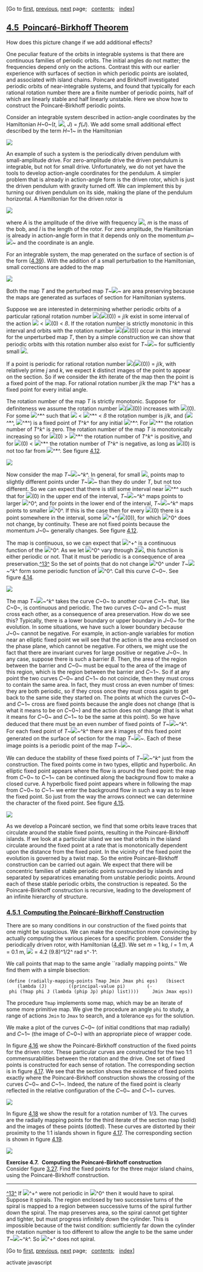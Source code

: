 <div class="navigation">

[Go to <span>[first](book.html),
[previous](book-Z-H-52.html)</span><span>,
[next](book-Z-H-54.html)</span> page<span>;
  </span><span>[contents](book-Z-H-4.html#%_toc_start)</span><span><span>;
  </span>[index](book-Z-H-82.html#%_index_start)</span>]

</div>

[4.5  Poincaré-Birkhoff Theorem](book-Z-H-4.html#%_toc_%_sec_4.5)
-----------------------------------------------------------------

How does this picture change if we add additional effects?

One peculiar feature of the orbits in integrable systems is that there
are continuous families of periodic orbits. The initial angles do not
matter; the frequencies depend only on the actions. Contrast this with
our earlier experience with surfaces of section in which periodic points
are isolated, and associated with island chains. Poincaré and Birkhoff
investigated periodic orbits of near-integrable systems, and found that
typically for each rational rotation number there are a finite number of
periodic points, half of which are linearly stable and half linearly
unstable. Here we show how to construct the Poincaré-Birkhoff periodic
points.

Consider an integrable system described in action-angle coordinates by
the Hamiltonian *H*~0~(*t*, ![](chap1-Z-G-D-19.gif), *J*) = *f*(*J*). We
add some small additional effect described by the term *H*~1~ in the
Hamiltonian

<div align="left">

![](chap4-Z-G-51.gif)

</div>

An example of such a system is the periodically driven pendulum with
small-amplitude drive. For zero-amplitude drive the driven pendulum is
integrable, but not for small drive. Unfortunately, we do not yet have
the tools to develop action-angle coordinates for the pendulum. A
simpler problem that is already in action-angle form is the driven
rotor, which is just the driven pendulum with gravity turned off. We can
implement this by turning our driven pendulum on its side, making the
plane of the pendulum horizontal. A Hamiltonian for the driven rotor is

<div align="left">

![](chap4-Z-G-52.gif)

</div>

where *A* is the amplitude of the drive with frequency
![](chap1-Z-G-D-23.gif), *m* is the mass of the bob, and *l* is the
length of the rotor. For zero amplitude, the Hamiltonian is already in
action-angle form in that it depends only on the momentum
*p*~![](chap1-Z-G-D-19.gif)~ and the coordinate is an angle.

For an integrable system, the map generated on the surface of section is
of the form ([4.39](book-Z-H-52.html#EQUATION_4.39)). With the addition
of a small perturbation to the Hamiltonian, small corrections are added
to the map

<div align="left">

![](chap4-Z-G-53.gif)

</div>

Both the map *T* and the perturbed map *T*~![](chap1-Z-G-D-12.gif)~ are
area preserving because the maps are generated as surfaces of section
for Hamiltonian systems.

Suppose we are interested in determining whether periodic orbits of a
particular rational rotation number
![](chap4-Z-G-D-4.gif)(![](chap4-Z-G-D-3.gif)(0)) = *j*/*k* exist in
some interval of the action ![](chap1-Z-G-D-21.gif) \<
![](chap4-Z-G-D-3.gif)(0) \< *ß*. If the rotation number is strictly
monotonic in this interval and orbits with the rotation number
![](chap4-Z-G-D-4.gif)(![](chap4-Z-G-D-3.gif)(0)) occur in this interval
for the unperturbed map *T*, then by a simple construction we can show
that periodic orbits with this rotation number also exist for
*T*~![](chap1-Z-G-D-12.gif)~ for sufficiently small
![](chap1-Z-G-D-12.gif).

If a point is periodic for rational rotation number
![](chap4-Z-G-D-4.gif)(![](chap4-Z-G-D-3.gif)(0)) = *j*/*k*, with
relatively prime *j* and *k*, we expect *k* distinct images of the point
to appear on the section. So if we consider the *k*th iterate of the map
then the point is a fixed point of the map. For rational rotation number
*j*/*k* the map *T*^*k*^ has a fixed point for every initial angle.

The rotation number of the map *T* is strictly monotonic. Suppose for
definiteness we assume the rotation number
![](chap4-Z-G-D-4.gif)(![](chap4-Z-G-D-3.gif)(0)) increases with
![](chap4-Z-G-D-3.gif)(0). For some ![](chap4-Z-G-D-3.gif)^\*^ such that
![](chap1-Z-G-D-21.gif) \< ![](chap4-Z-G-D-3.gif)^\*^ \< *ß* the
rotation number is *j*/*k*, and (![](chap4-Z-G-D-2.gif)^\*^,
![](chap4-Z-G-D-3.gif)^\*^) is a fixed point of *T*^*k*^ for any initial
![](chap4-Z-G-D-2.gif)^\*^. For ![](chap4-Z-G-D-3.gif)^\*^ the rotation
number of *T*^*k*^ is zero. The rotation number of the map *T* is
monotonically increasing so for ![](chap4-Z-G-D-3.gif)(0) \>
![](chap4-Z-G-D-3.gif)^\*^ the rotation number of *T*^*k*^ is positive,
and for ![](chap4-Z-G-D-3.gif)(0) \< ![](chap4-Z-G-D-3.gif)^\*^ the
rotation number of *T*^*k*^ is negative, as long as
![](chap4-Z-G-D-3.gif)(0) is not too far from
![](chap4-Z-G-D-3.gif)^\*^. See figure [4.12](#FIGURE_4.12).

<div align="left">

![](chap4-Z-G-54.gif)

</div>

Now consider the map *T*~![](chap1-Z-G-D-12.gif)~^*k*^. In general, for
small ![](chap1-Z-G-D-12.gif), points map to slightly different points
under *T*~![](chap1-Z-G-D-12.gif)~ than they do under *T*, but not too
different. So we can expect that there is still some interval near
![](chap4-Z-G-D-3.gif)^\*^ such that for ![](chap4-Z-G-D-3.gif)(0) in
the upper end of the interval, *T*~![](chap1-Z-G-D-12.gif)~^*k*^ maps
points to larger ![](chap1-Z-G-D-19.gif)^0^, and for points in the lower
end of the interval, *T*~![](chap1-Z-G-D-12.gif)~^*k*^ maps points to
smaller ![](chap1-Z-G-D-19.gif)^0^. If this is the case then for every
![](chap4-Z-G-D-2.gif)(0) there is a point somewhere in the interval,
some ![](chap4-Z-G-D-3.gif)^+^(![](chap4-Z-G-D-2.gif)(0)), for which
![](chap1-Z-G-D-19.gif)^0^ does not change, by continuity. These are not
fixed points because the momentum *J*~0~ generally changes. See
figure [4.12](#FIGURE_4.12).

The map is continuous, so we can expect that ![](chap4-Z-G-D-3.gif)^+^
is a continuous function of the ![](chap1-Z-G-D-19.gif)^0^. As we let
![](chap1-Z-G-D-19.gif)^0^ vary through 2![](chap1-Z-G-D-15.gif), this
function is either periodic or not. That it must be periodic is a
consequence of area preservation.[^13^](#footnote_Temp_319) So the set
of points that do not change ![](chap1-Z-G-D-19.gif)^0^ under
*T*~![](chap1-Z-G-D-12.gif)~^*k*^ form some periodic function of
![](chap1-Z-G-D-19.gif)^0^. Call this curve *C*~0~. See
figure [4.14](#FIGURE_4.14).

<div align="left">

![](chap4-Z-G-55.gif)

</div>

The map *T*~![](chap1-Z-G-D-12.gif)~^*k*^ takes the curve *C*~0~ to
another curve *C*~1~ that, like *C*~0~, is continuous and periodic. The
two curves *C*~0~ and *C*~1~ must cross each other, as a consequence of
area preservation. How do we see this? Typically, there is a lower
boundary or upper boundary in *J*~0~ for the evolution. In some
situations, we have such a lower boundary because *J*~0~ cannot be
negative. For example, in action-angle variables for motion near an
elliptic fixed point we will see that the action is the area enclosed on
the phase plane, which cannot be negative. For others, we might use the
fact that there are invariant curves for large positive or negative
*J*~0~. In any case, suppose there is such a barrier *B*. Then, the area
of the region between the barrier and *C*~0~ must be equal to the area
of the image of this region, which is the region between the barrier and
*C*~1~. So if at any point the two curves *C*~0~ and *C*~1~ do not
coincide, then they must cross to contain the same area. In fact, they
must cross an even number of times: they are both periodic, so if they
cross once they must cross again to get back to the same side they
started on. The points at which the curves *C*~0~ and *C*~1~ cross are
fixed points because the angle does not change (that is what it means to
be on *C*~0~) and the action does not change (that is what it means for
*C*~0~ and *C*~1~ to be the same at this point). So we have deduced that
there must be an even number of fixed points of
*T*~![](chap1-Z-G-D-12.gif)~^*k*^. For each fixed point of
*T*~![](chap1-Z-G-D-12.gif)~^*k*^ there are *k* images of this fixed
point generated on the surface of section for the map
*T*~![](chap1-Z-G-D-12.gif)~. Each of these image points is a periodic
point of the map *T*~![](chap1-Z-G-D-12.gif)~.

We can deduce the stability of these fixed points of
*T*~![](chap1-Z-G-D-12.gif)~^*k*^ just from the construction. The fixed
points come in two types, elliptic and hyperbolic. An elliptic fixed
point appears where the flow is around the fixed point: the map from
*C*~0~ to *C*~1~ can be continued along the background flow to make a
closed curve. A hyperbolic fixed point appears where in following the
map from *C*~0~ to *C*~1~ we enter the background flow in such a way as
to leave the fixed point. So just from the way the arrows connect we can
determine the character of the fixed point. See
figure [4.15](#FIGURE_4.15).

<div align="left">

![](chap4-Z-G-56.gif)

</div>

As we develop a Poincaré section, we find that some orbits leave traces
that circulate around the stable fixed points, resulting in the
Poincaré-Birkhoff islands. If we look at a particular island we see that
orbits in the island circulate around the fixed point at a rate that is
monotonically dependent upon the distance from the fixed point. In the
vicinity of the fixed point the evolution is governed by a twist map. So
the entire Poincaré-Birkhoff construction can be carried out again. We
expect that there will be concentric families of stable periodic points
surrounded by islands and separated by separatrices emanating from
unstable periodic points. Around each of these stable periodic orbits,
the construction is repeated. So the Poincaré-Birkhoff construction is
recursive, leading to the development of an infinite hierarchy of
structure.

### [4.5.1  Computing the Poincaré-Birkhoff Construction](book-Z-H-4.html#%_toc_%_sec_4.5.1)

There are so many conditions in our construction of the fixed points
that one might be suspicious. We can make the construction more
convincing by actually computing the various pieces for a specific
problem. Consider the periodically driven rotor, with
Hamiltonian ([4.41](#EQUATION_4.41)). We set *m* = 1 kg, *l* = 1 m, *A*
= 0.1 m, ![](chap1-Z-G-D-23.gif) = 4.2 (9.8)^1/2^ rad s^`-`1^.

We call points that map to the same angle \`\`radially mapping points.''
We find them with a simple bisection:

`(define (radially-mapping-points Tmap Jmin Jmax phi eps)   (bisect      (lambda (J)        ((principal-value pi)        (- phi (Tmap phi J (lambda (phip Jp) phip) list))))     Jmin Jmax eps)) `

The procedure `Tmap` implements some map, which may be an iterate of
some more primitive map. We give the procedure an angle `phi` to study,
a range of actions `Jmin` to `Jmax` to search, and a tolerance `eps` for
the solution.

We make a plot of the curves *C*~0~ (of initial conditions that map
radially) and *C*~1~ (the image of *C*~0~) with an appropriate piece of
wrapper code.

In figure [4.16](#FIGURE_4.16) we show the Poincaré-Birkhoff
construction of the fixed points for the driven rotor. These particular
curves are constructed for the two 1:1 commensurabilities between the
rotation and the drive. One set of fixed points is constructed for each
sense of rotation. The corresponding section is in
figure [4.17](#FIGURE_4.17). We see that the section shows the existence
of fixed points exactly where the Poincaré-Birkhoff construction shows
the crossing of the curves *C*~0~ and *C*~1~. Indeed, the nature of the
fixed point is clearly reflected in the relative configuration of the
*C*~0~ and *C*~1~ curves.

<div align="left">

![](chap4-Z-G-57.gif)

</div>

In figure [4.18](#FIGURE_4.18) we show the result for a rotation number
of 1/3. The curves are the radially mapping points for the third iterate
of the section map (solid) and the images of these points (dotted).
These curves are distorted by their proximity to the 1:1 islands shown
in figure [4.17](#FIGURE_4.17). The corresponding section is shown in
figure [4.19](#FIGURE_4.19).

<div align="left">

![](chap4-Z-G-58.gif)

</div>

**Exercise 4.7.**  **Computing the Poincaré-Birkhoff construction**\
 Consider figure [3.27](book-Z-H-45.html#FIGURE_3.27). Find the fixed
points for the three major island chains, using the Poincaré-Birkhoff
construction.

<div class="smallprint">

------------------------------------------------------------------------

</div>

<div class="footnote">

[^13^](#call_footnote_Temp_319) If ![](chap4-Z-G-D-3.gif)^+^ were not
periodic in ![](chap1-Z-G-D-19.gif)^0^ then it would have to spiral.
Suppose it spirals. The region enclosed by two successive turns of the
spiral is mapped to a region between successive turns of the spiral
further down the spiral. The map preserves area, so the spiral cannot
get tighter and tighter, but must progress infinitely down the cylinder.
This is impossible because of the twist condition: sufficiently far down
the cylinder the rotation number is too different to allow the angle to
be the same under *T*~![](chap1-Z-G-D-12.gif)~^*k*^. So
![](chap4-Z-G-D-3.gif)^+^ does not spiral.

</div>

<div class="navigation">

[Go to <span>[first](book.html),
[previous](book-Z-H-52.html)</span><span>,
[next](book-Z-H-54.html)</span> page<span>;
  </span><span>[contents](book-Z-H-4.html#%_toc_start)</span><span><span>;
  </span>[index](book-Z-H-82.html#%_index_start)</span>]

</div>

activate javascript

